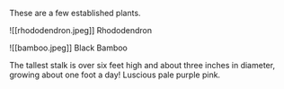 These are a few established plants.

![[rhododendron.jpeg]]
Rhododendron

![[bamboo.jpeg]]
Black Bamboo

The tallest stalk is over six feet high and about three inches in diameter, growing about one foot a day! Luscious pale purple pink.